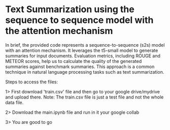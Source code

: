 # Text Summarization using the sequence to sequence model with the attention mechanism

In brief, the provided code represents a sequence-to-sequence (s2s) model with an attention mechanism. It leverages the t5-small model to generate summaries for input documents. Evaluation metrics, including ROUGE and METEOR scores, help us to calculate the quality of the generated summaries against benchmark summaries. This approach is a common technique in natural language processing tasks such as text summarization.

Steps to access the files:

1> First download 'train.csv' file and then go to your google drive/mydrive and upload there.
Note: The train.csv file is just a test file and not the whole data file.

2> Download the main.ipynb file and run in it your google collab 

3> You are good to go
